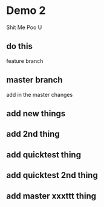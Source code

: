 # Demo 2

Shit Me
Poo U

## do this 
feature branch
## master branch
add in the master changes
## add new things
## add 2nd thing
## add quicktest thing
## add quicktest 2nd thing
## add master xxxttt thing
